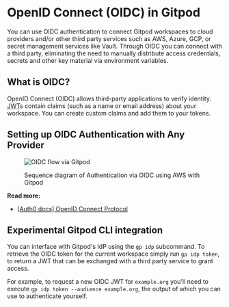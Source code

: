 # OpenID Connect (OIDC) in Gitpod

You can use OIDC authentication to connect Gitpod workspaces to cloud providers and/or other third party services such as AWS, Azure, GCP, or secret management services like Vault. Through OIDC you can connect with a third party, eliminating the need to manually distribute access credentials, secrets and other key material via environment variables. 

## What is OIDC?

OpenID Connect (OIDC) allows third-party applications to verify identity. <abbr title="JSON Web Token">JWT</abbr>s contain claims (such as a name or email address) about your workspace. You can create custom claims and add them to your tokens.

## Setting up OIDC Authentication with Any Provider

<figure>

![OIDC flow via Gitpod](/images/docs/oidc-flow.png)

<figcaption>
    Sequence diagram of Authentication via OIDC using AWS with Gitpod
</figcaption>

</figure>

**Read more:**

- [[Auth0 docs] OpenID Connect Protocol](https://auth0.com/docs/authenticate/protocols/openid-connect-protocol)

## Experimental Gitpod CLI integration

You can interface with Gitpod's IdP using the `gp idp` subcommand. To retrieve the OIDC token for the current workspace simply run `gp idp token`, to return a JWT that can be exchanged with a third party service to grant access.

For example, to request a new OIDC JWT for `example.org` you'll need to execute `gp idp token --audience example.org`, the output of which you can use to authenticate yourself.
